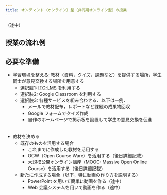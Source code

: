```yaml
---
title: オンデマンド（オンライン）型（非同期オンライン型）の授業
---
```

（途中）

## 授業の流れ例




## 必要な準備

* 学習環境を整える: 教材（資料，クイズ，課題など）を提供する場所，学生同士が意見交換する場所を用意する
  * 選択肢1: [ITC-LMS](../lms_lecturers) を利用する
  * 選択肢2: Google Classroom を利用する
  * 選択肢3: 各種サービスを組み合わせる．以下は一例．
    * メールで教材配布，レポートなど課題の成果物回収
	* Google フォームでクイズ作成
	* 自作のホームページで掲示板を設置して学生の意見交換を促進
	<br>
	<br>
* 教材を決める
  * 既存のものを活用する場合
    * これまでに作成した教材を活用する
	* OCW（Open Course Ware）を活用する（後日詳細記載）
	* 大規模公開オンライン講座（MOOC: Massive Open Online Course）を活用する（後日詳細記載）
  * 新たに作成する場合（以下，特に動画の作り方を説明する）
    * PowerPoint を用いて簡単に動画を作る（途中）
    * Web 会議システムを用いて動画を作る（途中）
	<br>
	<br>


